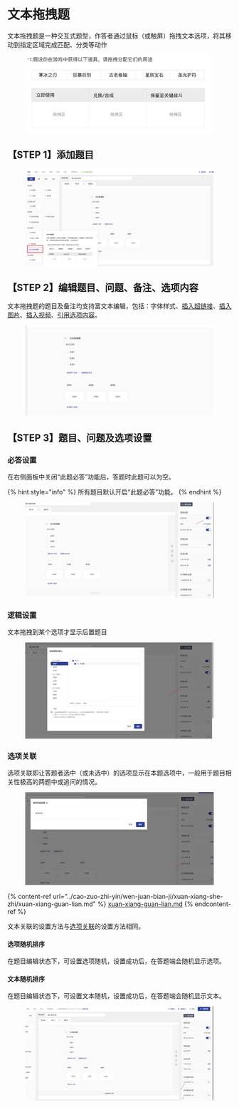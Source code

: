 # 文本拖拽题

文本拖拽题是一种交互式题型，作答者通过鼠标（或触屏）拖拽文本选项，将其移动到指定区域完成匹配、分类等动作

<figure><img src="../.gitbook/assets/image (1) (1) (1) (1) (1).png" alt=""><figcaption></figcaption></figure>

## &#x20;【STEP 1】添加题目

<figure><img src="../.gitbook/assets/image (1121).png" alt=""><figcaption></figcaption></figure>

##

## 【STEP 2】编辑题目、问题、备注、选项内容

文本拖拽题的题目及备注均支持富文本编辑，包括：字体样式、[插入超链接](../cao-zuo-zhi-yin/wen-juan-bian-ji/cha-ru-chao-lian-jie.md)、[插入图片](../cao-zuo-zhi-yin/wen-juan-bian-ji/cha-ru-tu-pian.md)、[插入视频](../cao-zuo-zhi-yin/wen-juan-bian-ji/cha-ru-shi-pin.md)、[引用选项内容](../cao-zuo-zhi-yin/wen-juan-bian-ji/nei-rong-yin-yong.md)。



<figure><img src="../.gitbook/assets/image (1122).png" alt=""><figcaption></figcaption></figure>

## 【STEP 3】题目、问题及选项设置

### 必答设置

在右侧面板中关闭“此题必答”功能后，答题时此题可以为空。

{% hint style="info" %}
所有题目默认开启“此题必答”功能。
{% endhint %}

<figure><img src="../.gitbook/assets/image (1123).png" alt=""><figcaption></figcaption></figure>

### 逻辑设置

文本拖拽到某个选项才显示后置题目

<figure><img src="../.gitbook/assets/image (1126).png" alt=""><figcaption></figcaption></figure>

### 选项关联

选项关联即让答题者选中（或未选中）的选项显示在本题选项中，一般用于题目相关性极高的两题中或追问的情况。

<figure><img src="../.gitbook/assets/image (1125).png" alt=""><figcaption></figcaption></figure>

{% content-ref url="../cao-zuo-zhi-yin/wen-juan-bian-ji/xuan-xiang-she-zhi/xuan-xiang-guan-lian.md" %}
[xuan-xiang-guan-lian.md](../cao-zuo-zhi-yin/wen-juan-bian-ji/xuan-xiang-she-zhi/xuan-xiang-guan-lian.md)
{% endcontent-ref %}

文本关联的设置方法与[选项关联](../cao-zuo-zhi-yin/wen-juan-bian-ji/xuan-xiang-she-zhi/xuan-xiang-guan-lian.md)的设置方法相同。

#### 选项随机排序

在题目编辑状态下，可设置选项随机，设置成功后，在答题端会随机显示选项。

#### 文本随机排序

在题目编辑状态下，可设置文本随机，设置成功后，在答题端会随机显示文本。

<figure><img src="../.gitbook/assets/image (1124).png" alt=""><figcaption></figcaption></figure>

